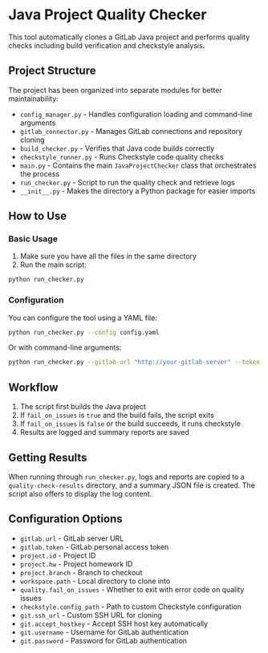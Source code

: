 # Java Project Quality Checker

This tool automatically clones a GitLab Java project and performs quality checks including build verification and checkstyle analysis.

## Project Structure

The project has been organized into separate modules for better maintainability:

- `config_manager.py` - Handles configuration loading and command-line arguments
- `gitlab_connector.py` - Manages GitLab connections and repository cloning
- `build_checker.py` - Verifies that Java code builds correctly
- `checkstyle_runner.py` - Runs Checkstyle code quality checks
- `main.py` - Contains the main `JavaProjectChecker` class that orchestrates the process
- `run_checker.py` - Script to run the quality check and retrieve logs
- `__init__.py` - Makes the directory a Python package for easier imports

## How to Use

### Basic Usage

1. Make sure you have all the files in the same directory
2. Run the main script:

```bash
python run_checker.py
```

### Configuration

You can configure the tool using a YAML file:

```bash
python run_checker.py --config config.yaml
```

Or with command-line arguments:

```bash
python run_checker.py --gitlab-url "http://your-gitlab-server" --token "your-token" --project-id "your-project" --project-hw "HW3"
```

## Workflow

1. The script first builds the Java project
2. If `fail_on_issues` is `true` and the build fails, the script exits
3. If `fail_on_issues` is `false` or the build succeeds, it runs checkstyle
4. Results are logged and summary reports are saved

## Getting Results

When running through `run_checker.py`, logs and reports are copied to a `quality-check-results` directory, and a summary JSON file is created. The script also offers to display the log content.

## Configuration Options

- `gitlab.url` - GitLab server URL
- `gitlab.token` - GitLab personal access token
- `project.id` - Project ID
- `project.hw` - Project homework ID
- `project.branch` - Branch to checkout
- `workspace.path` - Local directory to clone into
- `quality.fail_on_issues` - Whether to exit with error code on quality issues
- `checkstyle.config_path` - Path to custom Checkstyle configuration
- `git.ssh_url` - Custom SSH URL for cloning
- `git.accept_hostkey` - Accept SSH host key automatically
- `git.username` - Username for GitLab authentication
- `git.password` - Password for GitLab authentication